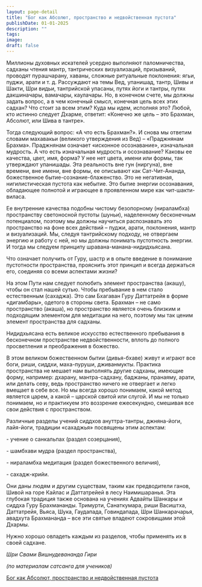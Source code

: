 ```yaml
---
layout: page-detail
title: "Бог как Абсолют, пространство и недвойственная пустота"
publishDate: 01-01-2025
description: ""
tags:
image:
draft: false
---
```


Миллионы духовных искателей усердно выполняют паломничества, садханы чтения мантр, тантрических визуализаций, призываний, проводят пурашчарану, хаваны, сложные ритуальные поклонения: ягьи, пуджи, арати и т. д. Рассуждают на темы Вед, упанишад, тантр, Шивы и Шакти, Шри видьи, тантрийской упасаны, путях йоги и тантры, путях дакшиначары, вамачары, каулачары. Но, в конечном счете, мы должны задать вопрос, а в чем конечный смысл, конечная цель всех этих садхан? Что стоит за всем этим? Куда мы идем, исполняя это? Любой, кто истинно следует Дхарме, ответит: «Конечно же цель – это Брахман, Абсолют, или Шива в тантре».

Тогда следующий вопрос: «А что есть Брахман?». И снова мы ответим словами махавакьи (великого утверждения из Вед) – «Праджнянам Брахма». Праджнянам означает «исконное осознавание», изначальная мудрость. А что есть изначальная мудрость и осознавание? Каковы ее качества, цвет, имя, форма? У нее нет цвета, имени или формы, так утверждают упанишады. Эта реальность вне гун (ниргуна), вне времени, вне имени, вне формы, ее описывают как Сат-Чит-Ананда, божественное бытие-сознание-блаженство. Это не негативная, нигилистическая пустота как небытие. Это бытие энергии осознавания, обладающее полнотой и играющее в проявленном мире как чит-шакти-виласа.

Ее внутренние качества подобны чистому безопорному (нираламбха) пространству светоносной пустоты (шуньи), наделенному бесконечным потенциалом, поэтому мы должны научиться распознавать это пространство на фоне всех действий – пуджи, арати, поклонения, мантр и визуализаций. Мы, следуя тантрийскому подходу, не отвергаем энергию и работу с ней, но мы должны понимать пустотность энергии. И тогда мы следуем принципу шравана-манана-нидидхьясана.

Что означает получить от Гуру, шастр и в опыте введение в понимание пустотности пространства, прояснить этот принцип и всегда держаться его, соединяя со всеми аспектами жизни?

На этом Пути нам следует полюбить элемент пространства (акашу), чтобы он стал нашей сутью. Чтобы пребывание в нем стало естественным (сахаджа). Это сам Бхагаван Гуру Даттатрейя в форме «дигамбары», одетого в стороны света. Брахман – не само пространство (акаша), но пространство является очень близким и подходящим элементом для медитации на него, поэтому мы так ценим элемент пространства для садханы.

Нидидхьясана есть великое искусство естественного пребывания в бесконечном пространстве недвойственности, вплоть до полного просветления и преображения в божество.

В этом великом божественном бытии (дивья-бхаве) живут и играют все боги, риши, сиддхи, маха-пуруши, дживанмукты. Практика пространства не мешает нам выполнять другие садханы, имеющие форму, например: дхарану, мантра-садхану, баджаны, пранаяму, арати, или делать севу, ведь пространство ничего не отвергает и легко вмещает в себе все. Но мы всегда хорошо понимаем, какой метод является царем, а какой – царской свитой или слугой. И мы не только понимаем, но и практикуем это воззрение ежесекундно, смешивая все свои действия с пространством.

Различные разделы учений сиддхов ануттра-тантры, джняна-йоги, лайя-йоги, традиции «сахаджья» посвящены этим аспектам:

\- учение о санкальпах (раздел созерцания), 

\- шамбхави мудра (раздел пространства), 

\- нираламбха медитация (раздел божественного величия),

\- сахадж-крийи.

Они даны людям и другим существам, таким как предводители ганов, Шивой на горе Кайлас и Даттатрейей в лесу Наимишаранья. Эта глубокая традиция также основана на учениях Адвайты Шанкары и сиддха Гуру Брахмананды. Тримурти, Санаткумара, риши Васиштха, Даттатрейя, Вьяса, Шука, Гаудапада, Говиндапада, Шри Шанкарачарья, авадхута Брахмананда – все эти святые владеют сокровищами этой Дхармы.

Нужно хорошо овладеть каждым из разделов, чтобы применять их в своей садхане.

_Шри Свами Вишнудевананда Гири_ 

_(по материалам сатсанга для учеников)_

[Бог как Абсолют, пространство и недвойственная пустота](/binaries/file/news/f%5F2939.docx)
